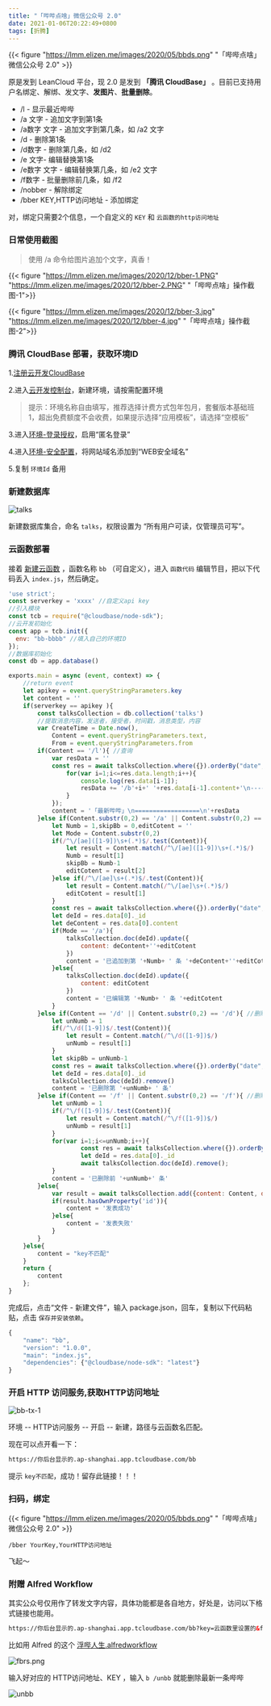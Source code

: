 ```yaml
---
title: "「哔哔点啥」微信公众号 2.0"
date: 2021-01-06T20:22:49+0800
tags: [折腾]
---
```


{{< figure "https://lmm.elizen.me/images/2020/05/bbds.png" "「哔哔点啥」微信公众号 2.0" >}}

原是发到 LeanCloud 平台，现 2.0 是发到 **「腾讯 CloudBase」** 。目前已支持用户名绑定、解绑、发文字、**发图片**、**批量删除**。

- /l - 显示最近哔哔
- /a 文字 - 追加文字到第1条
- /a数字 文字 - 追加文字到第几条，如 /a2 文字
- /d - 删除第1条
- /d数字 - 删除第几条，如 /d2
- /e 文字- 编辑替换第1条
- /e数字 文字 - 编辑替换第几条，如 /e2 文字
- /f数字 - 批量删除前几条，如 /f2
- /nobber - 解除绑定
- /bber KEY,HTTP访问地址 - 添加绑定

对，绑定只需要2个信息，一个自定义的 `KEY` 和 `云函数的http访问地址`

<!--more-->

### 日常使用截图

> 使用 /a 命令给图片追加个文字，真香！

{{< figure "https://lmm.elizen.me/images/2020/12/bber-1.PNG" "https://lmm.elizen.me/images/2020/12/bber-2.PNG" "「哔哔点啥」操作截图-1">}}

{{< figure "https://lmm.elizen.me/images/2020/12/bber-3.jpg" "https://lmm.elizen.me/images/2020/12/bber-4.jpg" "「哔哔点啥」操作截图-2">}}

### 腾讯 CloudBase 部署，获取环境ID

1.[注册云开发CloudBase](https://curl.qcloud.com/KnnJtUom)

2.进入[云开发控制台](https://console.cloud.tencent.com/tcb/)，新建环境，请按需配置环境

>提示：环境名称自由填写，推荐选择计费方式包年包月，套餐版本基础班 1，超出免费额度不会收费，如果提示选择“应用模板”，请选择“空模板”

3.进入[环境-登录授权](https://console.cloud.tencent.com/tcb/env/login)，启用“匿名登录”

4.进入[环境-安全配置](https://console.cloud.tencent.com/tcb/env/safety)，将网站域名添加到“WEB安全域名”

5.复制 `环境Id` 备用

### 新建数据库

![talks](https://lmm.elizen.me/images/2020/12/talks.jpg)

新建数据库集合，命名 `talks`，权限设置为 “所有用户可读，仅管理员可写”。

### 云函数部署

接着 [新建云函数](https://console.cloud.tencent.com/tcb/scf/index) ，函数名称 `bb` （可自定义），进入 `函数代码` 编辑节目，把以下代码丢入 `index.js`，然后确定。

```javascript
'use strict';
const serverkey = 'xxxx' //自定义api key
//引入模块
const tcb = require("@cloudbase/node-sdk");
//云开发初始化
const app = tcb.init({
  env: "bb-bbbb" //填入自己的环境ID
});
//数据库初始化
const db = app.database()

exports.main = async (event, context) => {
    //return event
    let apikey = event.queryStringParameters.key
    let content = ''
    if(serverkey == apikey ){
        const talksCollection = db.collection('talks')
        //提取消息内容，发送者，接受者，时间戳，消息类型，内容
        var CreateTime = Date.now(),
            Content = event.queryStringParameters.text,
            From = event.queryStringParameters.from
        if(Content == '/l'){ //查询
            var resData = ''
            const res = await talksCollection.where({}).orderBy("date", "desc").limit(9).get().then((res) => {
                for(var i=1;i<=res.data.length;i++){
                    console.log(res.data[i-1]);
                    resData += '/b'+i+' '+res.data[i-1].content+'\n---------------\n'
                }
            });
            content = '「最新哔哔」\n==================\n'+resData
        }else if(Content.substr(0,2) == '/a' || Content.substr(0,2) == '/e'){ //追加到或编辑第几条
            let Numb = 1,skipBb = 0,editCotent = ''
            let Mode = Content.substr(0,2)
            if(/^\/[ae]([1-9])\s+(.*)$/.test(Content)){
                let result = Content.match(/^\/[ae]([1-9])\s+(.*)$/)
                Numb = result[1]
                skipBb = Numb-1
                editCotent = result[2]
            }else if(/^\/[ae]\s+(.*)$/.test(Content)){
                let result = Content.match(/^\/[ae]\s+(.*)$/)
                editCotent = result[1]
            }
            const res = await talksCollection.where({}).orderBy("date", "desc").skip(skipBb).limit(1).get()
            let deId = res.data[0]._id
            let deContent = res.data[0].content
            if(Mode == '/a'){
                talksCollection.doc(deId).update({
                    content: deContent+''+editCotent
                })
                content = '已追加到第 '+Numb+ ' 条 '+deContent+''+editCotent
            }else{
                talksCollection.doc(deId).update({
                    content: editCotent
                })
                content = '已编辑第 '+Numb+ ' 条 '+editCotent
            }
        }else if(Content == '/d' || Content.substr(0,2) == '/d'){ //删除第几条
            let unNumb = 1
            if(/^\/d([1-9])$/.test(Content)){
                let result = Content.match(/^\/d([1-9])$/)
                unNumb = result[1]
            }
            let skipBb = unNumb-1
            const res = await talksCollection.where({}).orderBy("date", "desc").skip(skipBb).limit(1).get()
            let deId = res.data[0]._id
            talksCollection.doc(deId).remove()
            content = '已删除第 '+unNumb+ ' 条'
        }else if(Content == '/f' || Content.substr(0,2) == '/f'){ //删除哔哔
            let unNumb = 1
            if(/^\/f([1-9])$/.test(Content)){
                let result = Content.match(/^\/f([1-9])$/)
                unNumb = result[1]
            }
            for(var i=1;i<=unNumb;i++){
                    const res = await talksCollection.where({}).orderBy("date", "desc").limit(1).get()
                    let deId = res.data[0]._id
                    await talksCollection.doc(deId).remove();
            }
            content = '已删除前 '+unNumb+' 条'
        }else{
            var result = await talksCollection.add({content: Content, date: new Date(CreateTime), from: From})
            if(result.hasOwnProperty('id')){
                content = '发表成功'
            }else{
                content = '发表失败'
            }
        }
    }else{
        content = "key不匹配"
    }
    return {
        content
    };
}
```

完成后，点击“文件 - 新建文件”，输入 package.json，回车，复制以下代码粘贴，点击 `保存并安装依赖`。

```javascript
{
    "name": "bb",
    "version": "1.0.0",
    "main": "index.js",
    "dependencies": {"@cloudbase/node-sdk": "latest"}
}
```

### 开启 HTTP 访问服务,获取HTTP访问地址

![bb-tx-1](https://lmm.elizen.me/images/2020/12/bb-tx-1.png)

环境 -- HTTP访问服务 -- 开启 -- 新建，路径与云函数名匹配。

现在可以点开看一下：

```html
https://你后台显示的.ap-shanghai.app.tcloudbase.com/bb
```

提示 `key不匹配`，成功！留存此链接！！！

### 扫码，绑定

{{< figure "https://lmm.elizen.me/images/2020/05/bbds.png" "「哔哔点啥」微信公众号 2.0" >}}

```
/bber YourKey,YourHTTP访问地址
```

飞起～

### 附赠 Alfred Workflow

其实公众号仅用作了转发文字内容，具体功能都是各自地方，好处是，访问以下格式链接也能用。

```html
https://你后台显示的.ap-shanghai.app.tcloudbase.com/bb?key=云函数里设置的&from=自己发挥一个&text=哔哔的内容
```

比如用 Alfred 的这个 [浮哔人生.alfredworkflow](https://github.com/lmm214/diybug/raw/main/%E6%B5%AE%E5%93%94%E4%BA%BA%E7%94%9F2.0.alfredworkflow)

![fbrs.png](https://lmm.elizen.me/images/2020/12/fbrs.png)

输入好对应的 HTTP访问地址、KEY ，输入 `b /unbb` 就能删除最新一条哔哔

![unbb](https://lmm.elizen.me/images/2020/12/unbb.jpg)